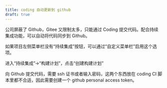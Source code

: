```yaml
---
title: coding 自动更新到 github
draft: true
---
```



公司屏蔽了 Github，Gitee 又限制太多，只能通过 Coding 提交代码。配合持续集成功能，可以自动将代码同步到 Github。

如果项目左侧菜单栏没有“持续集成”按钮，可以通过“自定义菜单栏”启用这个选项。

进入“持续集成”→“构建计划”，点击“创建构建计划”

向 Github 提交代码，需要 ssh 证书或者输入密码，这两个东西放在 coding CI 脚本里都不合适，因此需要创建一个 github personal access token。
